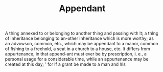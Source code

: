 ---
title: Appendant
letter: A
permalink: "/definitions/appendant.html"
body: A thing annexed to or belonging to another thing and passing with lt; a thlng
  of inheritance belonging to an-other inheritance which is more worthy; as an advowson,
  common, etc., which may be appendant to a manor, common of fishing to a freehold,
  a seat in a church to a house, etc. It differs from appurtenance, in that append-ant
  must ever be by prescription, i. e., a personal usage for a considerable time, while
  an appurtenance may be created at this day; ' for lf a grant be made to a man and
  hls
published_at: '2018-07-07'
source: Black's Law Dictionary
layout: post
---